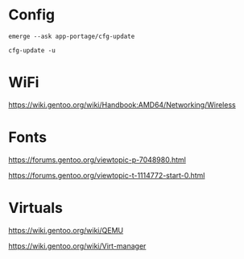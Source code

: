 # Config
```
emerge --ask app-portage/cfg-update
```
```
cfg-update -u
```
# WiFi

https://wiki.gentoo.org/wiki/Handbook:AMD64/Networking/Wireless

# Fonts

https://forums.gentoo.org/viewtopic-p-7048980.html

https://forums.gentoo.org/viewtopic-t-1114772-start-0.html

# Virtuals

https://wiki.gentoo.org/wiki/QEMU

https://wiki.gentoo.org/wiki/Virt-manager

